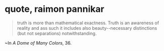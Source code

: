 # quote, raimon pannikar

> truth is more than mathematical exactness. Truth is an awareness of reality and ass such it includes also beauty--necessary distinctions (but not separations) notwithstanding.

~In _A Dome of Many Colors_, 36.